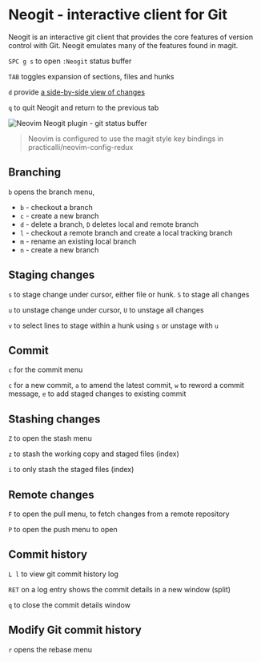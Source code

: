 # Neogit - interactive client for Git

Neogit is an interactive git client that provides the core features of version control with Git.  Neogit emulates many of the features found in magit.

`SPC g s` to open `:Neogit` status buffer

`TAB` toggles expansion of sections, files and hunks

`d` provide [a side-by-side view of changes](diffview.md)

`q` to quit Neogit and return to the previous tab

![Neovim Neogit plugin - git status buffer](https://raw.githubusercontent.com/practicalli/graphic-design/live/neovim/screenshots/neovim-neogit-status.png)

> Neovim is configured to use the magit style key bindings in practicalli/neovim-config-redux


## Branching

`b` opens the branch menu,

* `b` - checkout a branch
* `c` - create a new branch
* `d` - delete a branch, `D` deletes local and remote branch
* `l` - checkout a remote branch and create a local tracking branch
* `m` - rename an existing local branch
* `n` - create a new branch


## Staging changes

`s` to stage change under cursor, either file or hunk. `S` to stage all changes

`u` to unstage change under cursor, `U` to unstage all changes

`v` to select lines to stage within a hunk using `s` or unstage with `u`

## Commit

`c` for the commit menu

`c` for a new commit, `a` to amend the latest commit, `w` to reword a commit message, `e` to add staged changes to existing commit


## Stashing changes

`Z` to open the stash menu

`z` to stash the working copy and staged files (index)

`i` to only stash the staged files (index)


## Remote changes

`F` to open the pull menu, to fetch changes from a remote repository

`P` to open the push menu to open



## Commit history

`L l` to view git commit history log

`RET` on a log entry shows the commit details in a new window (split)

`q` to close the commit details window


## Modify Git commit history

`r` opens the rebase menu
